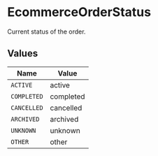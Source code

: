 # EcommerceOrderStatus

Current status of the order.


## Values

| Name        | Value       |
| ----------- | ----------- |
| `ACTIVE`    | active      |
| `COMPLETED` | completed   |
| `CANCELLED` | cancelled   |
| `ARCHIVED`  | archived    |
| `UNKNOWN`   | unknown     |
| `OTHER`     | other       |
